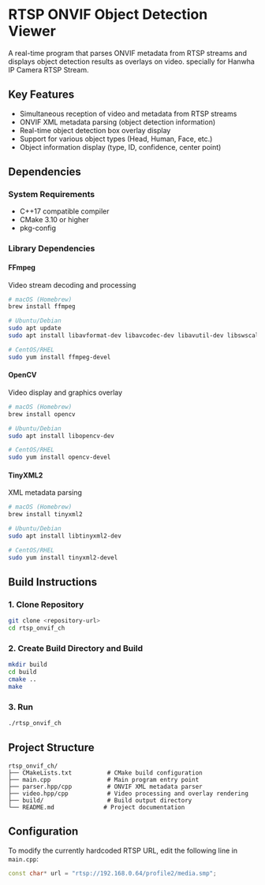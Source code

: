 # RTSP ONVIF Object Detection Viewer

A real-time program that parses ONVIF metadata from RTSP streams and displays object detection results as overlays on video. specially for Hanwha IP Camera RTSP Stream. 

## Key Features

- Simultaneous reception of video and metadata from RTSP streams
- ONVIF XML metadata parsing (object detection information)
- Real-time object detection box overlay display
- Support for various object types (Head, Human, Face, etc.)
- Object information display (type, ID, confidence, center point)

## Dependencies

### System Requirements
- C++17 compatible compiler
- CMake 3.10 or higher
- pkg-config

### Library Dependencies

#### FFmpeg
Video stream decoding and processing
```bash
# macOS (Homebrew)
brew install ffmpeg

# Ubuntu/Debian
sudo apt update
sudo apt install libavformat-dev libavcodec-dev libavutil-dev libswscale-dev

# CentOS/RHEL
sudo yum install ffmpeg-devel
```

#### OpenCV
Video display and graphics overlay
```bash
# macOS (Homebrew)
brew install opencv

# Ubuntu/Debian
sudo apt install libopencv-dev

# CentOS/RHEL
sudo yum install opencv-devel
```

#### TinyXML2
XML metadata parsing
```bash
# macOS (Homebrew)
brew install tinyxml2

# Ubuntu/Debian
sudo apt install libtinyxml2-dev

# CentOS/RHEL
sudo yum install tinyxml2-devel
```

## Build Instructions

### 1. Clone Repository
```bash
git clone <repository-url>
cd rtsp_onvif_ch
```

### 2. Create Build Directory and Build
```bash
mkdir build
cd build
cmake ..
make
```

### 3. Run
```bash
./rtsp_onvif_ch
```

## Project Structure

```
rtsp_onvif_ch/
├── CMakeLists.txt          # CMake build configuration
├── main.cpp                # Main program entry point
├── parser.hpp/cpp          # ONVIF XML metadata parser
├── video.hpp/cpp           # Video processing and overlay rendering
├── build/                  # Build output directory
└── README.md              # Project documentation
```


## Configuration

To modify the currently hardcoded RTSP URL, edit the following line in `main.cpp`:
```cpp
const char* url = "rtsp://192.168.0.64/profile2/media.smp";
```

